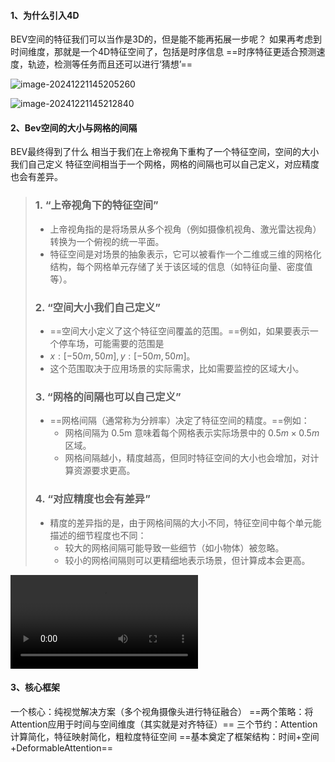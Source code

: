 #### 1、为什么引入4D

BEV空间的特征我们可以当作是3D的，但是能不能再拓展一步呢？
如果再考虑到时间维度，那就是一个4D特征空间了，包括是时序信息
==时序特征更适合预测速度，轨迹，检测等任务而且还可以进行‘猜想’==

![image-20241221145205260](C:/Users/HUAWEI/AppData/Roaming/Typora/typora-user-images/image-20241221145205260.png)

![image-20241221145212840](C:/Users/HUAWEI/AppData/Roaming/Typora/typora-user-images/image-20241221145212840.png)

#### 2、Bev空间的大小与网格的间隔

BEV最终得到了什么 相当于我们在上帝视角下重构了一个特征空间，空间的大小我们自己定义 特征空间相当于一个网格，网格的间隔也可以自己定义，对应精度也会有差异。

> ### 1. **“上帝视角下的特征空间”**
>
> - 上帝视角指的是将场景从多个视角（例如摄像机视角、激光雷达视角）转换为一个俯视的统一平面。
> - 特征空间是对场景的抽象表示，它可以被看作一个二维或三维的网格化结构，每个网格单元存储了关于该区域的信息（如特征向量、密度值等）。
>
> ### 2. **“空间大小我们自己定义”**
>
> - ==空间大小定义了这个特征空间覆盖的范围。==例如，如果要表示一个停车场，可能需要的范围是
> -  $x: [-50m, 50m], y: [-50m, 50m]$。
> - 这个范围取决于应用场景的实际需求，比如需要监控的区域大小。
>
> ### 3. **“网格的间隔也可以自己定义”**
>
> - ==网格间隔（通常称为分辨率）决定了特征空间的精度。==例如：
>   - 网格间隔为 0.5m 意味着每个网格表示实际场景中的 $0.5m \times 0.5m$区域。
>   - 网格间隔越小，精度越高，但同时特征空间的大小也会增加，对计算资源要求更高。
>
> ### 4. **“对应精度也会有差异”**
>
> - 精度的差异指的是，由于网格间隔的大小不同，特征空间中每个单元能描述的细节程度也不同：
>   - 较大的网格间隔可能导致一些细节（如小物体）被忽略。
>   - 较小的网格间隔则可以更精细地表示场景，但计算成本会更高。

<video src="C:/Users/HUAWEI/Downloads/QQ20241221-153251.mp4"></video>

#### 3、核心框架

一个核心：纯视觉解决方案（多个视角摄像头进行特征融合）
==两个策略：将Attention应用于时间与空间维度（其实就是对齐特征）==
三个节约：Attention计算简化，特征映射简化，粗粒度特征空间
==基本奠定了框架结构：时间+空间+DeformableAttention==